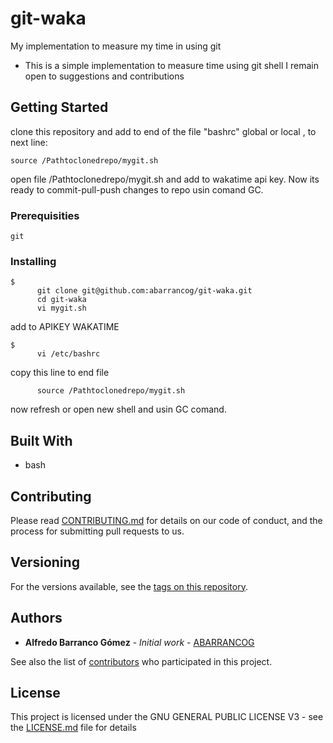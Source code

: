 # git-waka
My implementation to measure my time in using git
* This is a simple implementation to measure time using git shell I remain open to suggestions and contributions

## Getting Started

clone this repository and add to end of the file "bashrc" global or local , to next line:
```
source /Pathtoclonedrepo/mygit.sh
```
open file /Pathtoclonedrepo/mygit.sh and add to wakatime api key. Now its ready to commit-pull-push changes to repo usin comand GC.
### Prerequisities

```
git
```

### Installing

```
$
      git clone git@github.com:abarrancog/git-waka.git 
      cd git-waka
      vi mygit.sh
```
add to APIKEY WAKATIME
```
$
      vi /etc/bashrc 
```
copy this line to end file
```
      source /Pathtoclonedrepo/mygit.sh
```

now refresh or open new shell and usin GC comand.

## Built With

* bash

## Contributing

Please read [CONTRIBUTING.md](CONTRIBUTING.md) for details on our code of conduct, and the process for submitting pull requests to us.

## Versioning

For the versions available, see the [tags on this repository](https://github.com/abarrancog/git-waka/tags). 

## Authors

* **Alfredo Barranco Gómez** - *Initial work* - [ABARRANCOG](https://github.com/abarrancog)

See also the list of [contributors](https://github.com/abarrancog/git-waka/contributors) who participated in this project.

## License

This project is licensed under the GNU GENERAL PUBLIC LICENSE V3 - see the [LICENSE.md](LICENSE.md) file for details

